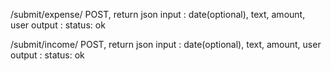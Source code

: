 /submit/expense/
POST, return json
input : date(optional), text, amount, user
output : status: ok

/submit/income/
POST, return json
input : date(optional), text, amount, user
output : status: ok